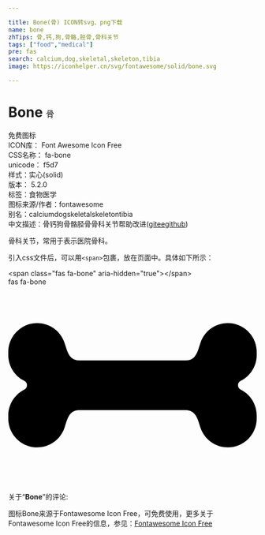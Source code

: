 ```yaml
---

title: Bone(骨) ICON转svg、png下载
name: bone
zhTips: 骨,钙,狗,骨骼,胫骨,骨科关节
tags: ["food","medical"]
pre: fas
search: calcium,dog,skeletal,skeleton,tibia
image: https://iconhelper.cn/svg/fontawesome/solid/bone.svg

---
```


# Bone  <small style="font-size: 60%;font-weight: 100">骨</small>


<div class="detail-page">
<p>
<span><span class="badge-success badge">免费图标</span> </span>
<br/>
<span>
ICON库：
<span class="badge-secondary badge">Font Awesome Icon Free</span> 
</span>
<br/>
<span>
CSS名称：
<span class="badge-secondary badge">fa-bone</span> 
</span>
<br/>
<span>
unicode：
<span class="badge-secondary badge">f5d7</span> 
<copy-btn content='f5d7' btn-title=""></copy-btn>
<copy-btn :content='String.fromCodePoint(parseInt("f5d7", 16))' btn-title="复制U"></copy-btn>
</span><br/><span>样式：<span class="badge-light badge">实心(solid)</span></span>
<br/>
<span>
版本：
<span class="badge-secondary badge">5.2.0</span> 
</span><br/><span>标签：<span class="badge-light badge"><router-link to="/tags/food.html">食物</router-link></span><span class="badge-light badge"><router-link to="/tags/medical.html">医学</router-link></span></span>
<br/>
<span>图标来源/作者：<span class="badge-light badge">fontawesome</span></span> 
<br/>
<span>别名：<span class="badge-light badge">calcium</span><span class="badge-light badge">dog</span><span class="badge-light badge">skeletal</span><span class="badge-light badge">skeleton</span><span class="badge-light badge">tibia</span></span><br/><span class="zh-detail">中文描述：<span class="badge-primary badge">骨</span><span class="badge-primary badge">钙</span><span class="badge-primary badge">狗</span><span class="badge-primary badge">骨骼</span><span class="badge-primary badge">胫骨</span><span class="badge-primary badge">骨科关节</span><span class="help-link"><span>帮助改进</span>(<a href="https://gitee.com/liuwave/icon-helper/edit/master/json/fontawesome/solid/bone.json" target="_blank" rel="noopener noreferrer">gitee</a><a href="https://github.com/liuwave/icon-helper/edit/master/json/fontawesome/solid/bone.json" target="_blank" rel="noopener noreferrer">github</a></span>)</span><br/>
</p>
</div><div class="description description alert alert-light">骨科关节，常用于表示医院骨科。</div>
<div class="alert alert-dark">
  <i class="fas fa-bone fa-xs"></i>
  <i class="fas fa-bone fa-sm"></i>
  <i class="fas fa-bone fa-lg"></i>
  <i class="fas fa-bone fa-2x"></i>
  <i class="fas fa-bone fa-3x"></i>
  <i class="fas fa-bone fa-5x"></i>
  <i class="fas fa-bone fa-7x"></i>
</div>
<div>
  <p>引入css文件后，可以用<code>&lt;span&gt;</code>包裹，放在页面中。具体如下所示：    
  </p>
  <div class="alert alert-primary" style="font-size: 14px">
    &lt;span class="fas fa-bone" aria-hidden="true"&gt;&lt;/span&gt;
    <copy-btn content='<span class="fas fa-bone" aria-hidden="true"></span>'></copy-btn>
  </div>
  <div class="alert alert-secondary">
    <i class="fas fa-bone"
    style="font-size: 24px"
    aria-hidden="true"></i> fas fa-bone
    <copy-btn content="fas fa-bone" btn-title="复制图标名称"></copy-btn>
  </div>
</div>
<div id="svg" class="svg-wrap">
<svg xmlns="http://www.w3.org/2000/svg" viewBox="0 0 640 512"><path d="M598.88 244.56c25.2-12.6 41.12-38.36 41.12-66.53v-7.64C640 129.3 606.7 96 565.61 96c-32.02 0-60.44 20.49-70.57 50.86-7.68 23.03-11.6 45.14-38.11 45.14H183.06c-27.38 0-31.58-25.54-38.11-45.14C134.83 116.49 106.4 96 74.39 96 33.3 96 0 129.3 0 170.39v7.64c0 28.17 15.92 53.93 41.12 66.53 9.43 4.71 9.43 18.17 0 22.88C15.92 280.04 0 305.8 0 333.97v7.64C0 382.7 33.3 416 74.38 416c32.02 0 60.44-20.49 70.57-50.86 7.68-23.03 11.6-45.14 38.11-45.14h273.87c27.38 0 31.58 25.54 38.11 45.14C505.17 395.51 533.6 416 565.61 416c41.08 0 74.38-33.3 74.38-74.39v-7.64c0-28.18-15.92-53.93-41.12-66.53-9.42-4.71-9.42-18.17.01-22.88z"/></svg>
</div>
<detail full-name='fa-bone'></detail>
<div class="icon-detail__container">
<p>关于“<b>Bone</b>”的评论:</p>
</div>
<Vssue title="关于“Bone”的评论" />    
<div><p>图标Bone来源于Fontawesome Icon Free，可免费使用，更多关于  Fontawesome Icon Free的信息，参见：<a target="_blank" href="https://iconhelper.cn/fontawesome.html">Fontawesome Icon Free</a>
</p></div>
